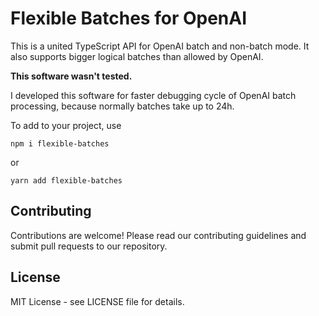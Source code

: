# Flexible Batches for OpenAI

This is a united TypeScript API for OpenAI batch and non-batch mode. It also supports bigger logical batches than allowed by OpenAI.

**This software wasn't tested.**

I developed this software for faster debugging cycle of OpenAI batch processing, because normally batches take up to 24h.

To add to your project, use
```
npm i flexible-batches
```
or
```
yarn add flexible-batches
```

## Contributing

Contributions are welcome! Please read our contributing guidelines and submit pull requests to our repository.

## License

MIT License - see LICENSE file for details.
